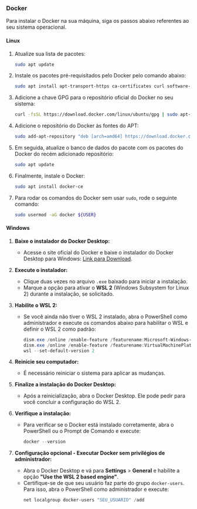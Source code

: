 ### Docker
Para instalar o Docker na sua máquina, siga os passos abaixo referentes ao seu sistema operacional.
#### Linux
1. Atualize sua lista de pacotes:
    ```bash
    sudo apt update
    ```
2. Instale os pacotes pré-requisitados pelo Docker pelo comando abaixo:
    ```bash
    sudo apt install apt-transport-https ca-certificates curl software-properties-common
    ```
3. Adicione a chave GPG para o repositório oficial do Docker no seu sistema:
    ```bash
    curl -fsSL https://download.docker.com/linux/ubuntu/gpg | sudo apt-key add -
    ```
4. Adicione o repositório do Docker às fontes do APT:
    ```bash
    sudo add-apt-repository "deb [arch=amd64] https://download.docker.com/linux/ubuntu focal stable"
    ```

5. Em seguida, atualize o banco de dados do pacote com os pacotes do Docker do recém adicionado repositório:
    ```bash
    sudo apt update
    ```

6. Finalmente, instale o Docker:
    ```bash
    sudo apt install docker-ce
    ```

7. Para rodar os comandos do Docker sem usar `sudo`, rode o seguinte comando:
    ```bash
    sudo usermod -aG docker ${USER}
    ```

#### Windows
1. **Baixe o instalador do Docker Desktop:**
   - Acesse o site oficial do Docker e baixe o instalador do Docker Desktop para Windows:
     [Link para Download](https://www.docker.com/products/docker-desktop/).

3. **Execute o instalador:**
   - Clique duas vezes no arquivo `.exe` baixado para iniciar a instalação.
   - Marque a opção para ativar o **WSL 2** (Windows Subsystem for Linux 2) durante a instalação, se solicitado.

4. **Habilite o WSL 2:**
   - Se você ainda não tiver o WSL 2 instalado, abra o PowerShell como administrador e execute os comandos abaixo para habilitar o WSL e definir o WSL 2 como padrão:
     ```powershell
     dism.exe /online /enable-feature /featurename:Microsoft-Windows-Subsystem-Linux /all /norestart
     dism.exe /online /enable-feature /featurename:VirtualMachinePlatform /all /norestart
     wsl --set-default-version 2
     ```

5. **Reinicie seu computador:**
   - É necessário reiniciar o sistema para aplicar as mudanças.

6. **Finalize a instalação do Docker Desktop:**
   - Após a reinicialização, abra o Docker Desktop. Ele pode pedir para você concluir a configuração do WSL 2.

7. **Verifique a instalação:**
   - Para verificar se o Docker está instalado corretamente, abra o PowerShell ou o Prompt de Comando e execute:
     ```powershell
     docker --version
     ```

8. **Configuração opcional - Executar Docker sem privilégios de administrador:**
   - Abra o Docker Desktop e vá para **Settings** > **General** e habilite a opção **"Use the WSL 2 based engine"**.
   - Certifique-se de que seu usuário faz parte do grupo `docker-users`. Para isso, abra o PowerShell como administrador e execute:
     ```powershell
     net localgroup docker-users "SEU_USUARIO" /add
     ```